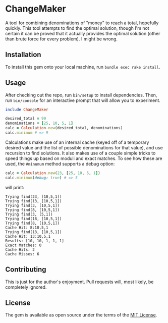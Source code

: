 # ChangeMaker

A tool for combining denominations of "money" to reach a total, hopefully quickly. This tool attempts to find the optimal solution, though I'm not certain it can be proved that it actually provides the optimal solution (other than brute force for every problem). I might be wrong.

## Installation

To install this gem onto your local machine, run `bundle exec rake install`.

## Usage

After checking out the repo, run `bin/setup` to install dependencies. Then, run `bin/console` for an interactive prompt that will allow you to experiment.

```ruby
include ChangeMaker

desired_total = 99
denominations = [25, 10, 5, 1]
calc = Calculation.new(desired_total, denominations)
calc.minimum # => 9
```

Calculations make use of an internal cache (keyed off of a temporary desired value and the list of possible denominations for that value), and use recursion to find solutions. It also makes use of a couple simple tricks to speed things up based on moduli and exact matches. To see how these are used, the `#minumum` method supports a debug option:

```ruby
calc = Calculation.new(23, [25, 10, 5, 1])
calc.minimum(debug: true) # => 5
```

will print:

```
Trying find(23, [10,5,1])
Trying find(13, [10,5,1])
Trying find(3, [10,5,1])
Trying find(8, [10,5,1])
Trying find(3, [5,1])
Trying find(18, [10,5,1])
Trying find(8, [10,5,1])
Cache Hit: 8:10,5,1
Trying find(13, [10,5,1])
Cache Hit: 13:10,5,1
Results: [10, 10, 1, 1, 1]
Exact Matches: 0
Cache Hits: 2
Cache Misses: 6
```

## Contributing

This is just for the author's enjoyment. Pull requests will, most likely, be completely ignored.


## License

The gem is available as open source under the terms of the [MIT License](http://opensource.org/licenses/MIT).
